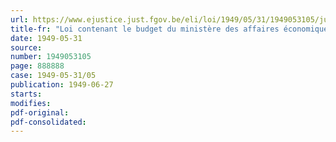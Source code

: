 ```yaml
---
url: https://www.ejustice.just.fgov.be/eli/loi/1949/05/31/1949053105/justel
title-fr: "Loi contenant le budget du ministère des affaires économiques et des classes moyennes pour l'exercice 1949"
date: 1949-05-31
source:
number: 1949053105
page: 888888
case: 1949-05-31/05
publication: 1949-06-27
starts:
modifies:
pdf-original:
pdf-consolidated:
---
```


